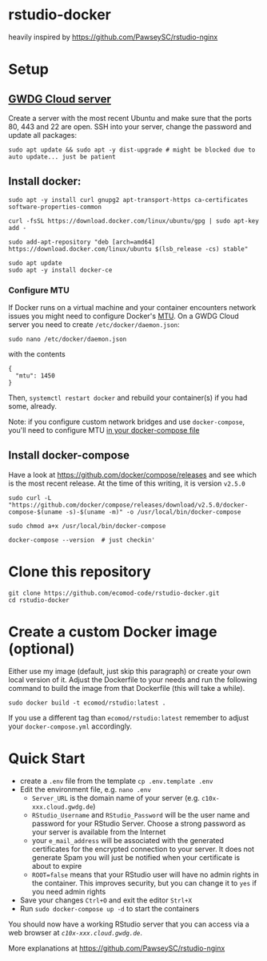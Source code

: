 # rstudio-docker

heavily inspired by https://github.com/PawseySC/rstudio-nginx

# Setup

## [GWDG Cloud server](https://info.gwdg.de/dokuwiki/doku.php?id=en:services:server_services:gwdg_cloud_server:manual_v3)

Create a server with the most recent Ubuntu and make sure that the ports 80, 443 and 22 are open. SSH into your server, change the password and update all packages:

```
sudo apt update && sudo apt -y dist-upgrade # might be blocked due to auto update... just be patient
```

## Install docker:

```
sudo apt -y install curl gnupg2 apt-transport-https ca-certificates  software-properties-common

curl -fsSL https://download.docker.com/linux/ubuntu/gpg | sudo apt-key add -

sudo add-apt-repository "deb [arch=amd64] https://download.docker.com/linux/ubuntu $(lsb_release -cs) stable"

sudo apt update
sudo apt -y install docker-ce
```

### Configure MTU

If Docker runs on a virtual machine and your container encounters network issues you might need to configure Docker's [MTU](https://en.wikipedia.org/wiki/Maximum_transmission_unit). On a GWDG Cloud server you need to create `/etc/docker/daemon.json`:

```
sudo nano /etc/docker/daemon.json
```
with the contents
```
{
  "mtu": 1450
}
```
Then, `systemctl restart docker` and rebuild your container(s) if you had some, already.


Note: if you configure custom network bridges and use `docker-compose`, you'll need to configure MTU [in your docker-compose file](https://mlohr.com/docker-mtu/) 


## Install docker-compose

Have a look at https://github.com/docker/compose/releases and see which is the most recent release. At the time of this writing, it is version  `v2.5.0`

```
sudo curl -L "https://github.com/docker/compose/releases/download/v2.5.0/docker-compose-$(uname -s)-$(uname -m)" -o /usr/local/bin/docker-compose

sudo chmod a+x /usr/local/bin/docker-compose

docker-compose --version  # just checkin'
```

# Clone this repository

```
git clone https://github.com/ecomod-code/rstudio-docker.git
cd rstudio-docker
```

# Create a custom Docker image (optional)

Either use my image (default, just skip this paragraph) or create your own local version of it. Adjust the Dockerfile to your needs and run the following command to build the image from that Dockerfile (this will take a while).
```
sudo docker build -t ecomod/rstudio:latest .
```
If you use a different tag than `ecomod/rstudio:latest` remember to adjust your `docker-compose.yml` accordingly.

# Quick Start

* create a `.env` file from the template `cp .env.template .env`
* Edit the environment file, e.g. `nano .env`
	* `Server_URL` is the domain name of your server (e.g. `c10x-xxx.cloud.gwdg.de`)
	* `RStudio_Username` and  `RStudio_Password` will be the  user name and password for your RStudio Server. Choose a strong password as your server is available from the Internet
	* your `e_mail_address` will be associated with the generated certificates for the encrypted connection to your server. It does not generate Spam you will just be notified when your certificate is about to expire
	* `ROOT=false` means that your RStudio user will have no admin rights in the container. This improves security, but you can change it to `yes` if you need admin rights
* Save your changes `Ctrl+O` and exit the editor `Strl+X`
* Run `sudo docker-compose up -d` to start the containers

You should now have a working RStudio server that you can access via a web browser at *`c10x-xxx.cloud.gwdg.de`*.

More explanations at https://github.com/PawseySC/rstudio-nginx
